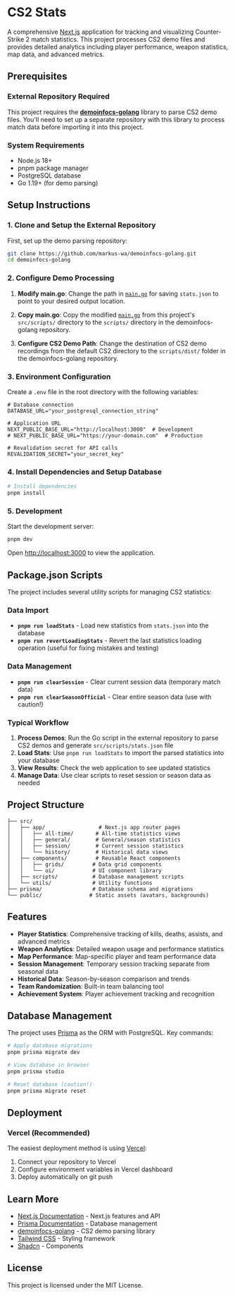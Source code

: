 # CS2 Stats

A comprehensive [Next.js](https://nextjs.org) application for tracking and visualizing Counter-Strike 2 match statistics. This project processes CS2 demo files and provides detailed analytics including player performance, weapon statistics, map data, and advanced metrics.

## Prerequisites

### External Repository Required

This project requires the **[demoinfocs-golang](https://github.com/markus-wa/demoinfocs-golang)** library to parse CS2 demo files. You'll need to set up a separate repository with this library to process match data before importing it into this project.

### System Requirements

- Node.js 18+
- pnpm package manager
- PostgreSQL database
- Go 1.19+ (for demo parsing)

## Setup Instructions

### 1. Clone and Setup the External Repository

First, set up the demo parsing repository:

```bash
git clone https://github.com/markus-wa/demoinfocs-golang.git
cd demoinfocs-golang
```

### 2. Configure Demo Processing

1. **Modify main.go**: Change the path in [`main.go`](src/scripts/main.go) for saving `stats.json` to point to your desired output location.

2. **Copy main.go**: Copy the modified [`main.go`](src/scripts/main.go) from this project's `src/scripts/` directory to the `scripts/` directory in the demoinfocs-golang repository.

3. **Configure CS2 Demo Path**: Change the destination of CS2 demo recordings from the default CS2 directory to the `scripts/dist/` folder in the demoinfocs-golang repository.

### 3. Environment Configuration

Create a `.env` file in the root directory with the following variables:

```env
# Database connection
DATABASE_URL="your_postgresql_connection_string"

# Application URL
NEXT_PUBLIC_BASE_URL="http://localhost:3000"  # Development
# NEXT_PUBLIC_BASE_URL="https://your-domain.com"  # Production

# Revalidation secret for API calls
REVALIDATION_SECRET="your_secret_key"
```

### 4. Install Dependencies and Setup Database

```bash
# Install dependencies
pnpm install
```

### 5. Development

Start the development server:

```bash
pnpm dev
```

Open [http://localhost:3000](http://localhost:3000) to view the application.

## Package.json Scripts

The project includes several utility scripts for managing CS2 statistics:

### Data Import

- **`pnpm run loadStats`** - Load new statistics from `stats.json` into the database
- **`pnpm run revertLoadingStats`** - Revert the last statistics loading operation (useful for fixing mistakes and testing)

### Data Management

- **`pnpm run clearSession`** - Clear current session data (temporary match data)
- **`pnpm run clearSeasonOfficial`** - Clear entire season data (use with caution!)

### Typical Workflow

1. **Process Demos**: Run the Go script in the external repository to parse CS2 demos and generate `src/scripts/stats.json` file
2. **Load Stats**: Use `pnpm run loadStats` to import the parsed statistics into your database
3. **View Results**: Check the web application to see updated statistics
4. **Manage Data**: Use clear scripts to reset session or season data as needed

## Project Structure

```
├── src/
│   ├── app/                 # Next.js app router pages
│   │   ├── all-time/       # All-time statistics views
│   │   ├── general/        # General/season statistics
│   │   ├── session/        # Current session statistics
│   │   └── history/        # Historical data views
│   ├── components/         # Reusable React components
│   │   ├── grids/         # Data grid components
│   │   └── ui/            # UI component library
│   ├── scripts/           # Database management scripts
│   └── utils/             # Utility functions
├── prisma/                # Database schema and migrations
└── public/               # Static assets (avatars, backgrounds)
```

## Features

- **Player Statistics**: Comprehensive tracking of kills, deaths, assists, and advanced metrics
- **Weapon Analytics**: Detailed weapon usage and performance statistics
- **Map Performance**: Map-specific player and team performance data
- **Session Management**: Temporary session tracking separate from seasonal data
- **Historical Data**: Season-by-season comparison and trends
- **Team Randomization**: Built-in team balancing tool
- **Achievement System**: Player achievement tracking and recognition

## Database Management

The project uses [Prisma](https://www.prisma.io/) as the ORM with PostgreSQL. Key commands:

```bash
# Apply database migrations
pnpm prisma migrate dev

# View database in browser
pnpm prisma studio

# Reset database (caution!)
pnpm prisma migrate reset
```

## Deployment

### Vercel (Recommended)

The easiest deployment method is using [Vercel](https://vercel.com):

1. Connect your repository to Vercel
2. Configure environment variables in Vercel dashboard
3. Deploy automatically on git push

## Learn More

- [Next.js Documentation](https://nextjs.org/docs) - Next.js features and API
- [Prisma Documentation](https://www.prisma.io/docs) - Database management
- [demoinfocs-golang](https://github.com/markus-wa/demoinfocs-golang) - CS2 demo parsing library
- [Tailwind CSS](https://tailwindcss.com/docs) - Styling framework
- [Shadcn](https://ui.shadcn.com/docs/components) - Components

## License

This project is licensed under the MIT License.
